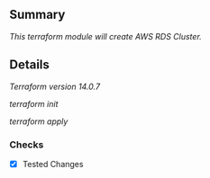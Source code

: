 ## Summary

_This terraform module will create AWS RDS Cluster._

## Details

_Terraform version 14.0.7_

_terraform init_

_terraform apply_

### Checks

-[x] Tested Changes



